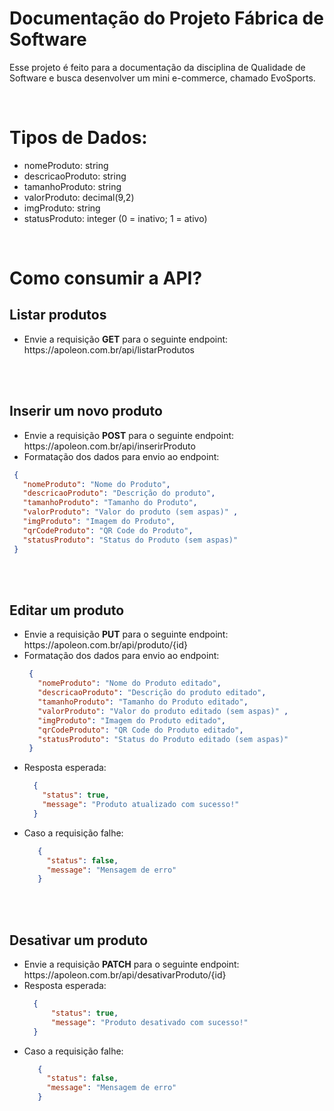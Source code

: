 # Documentação do Projeto Fábrica de Software
Esse projeto é feito para a documentação da disciplina de Qualidade de Software e busca desenvolver um mini e-commerce, chamado EvoSports.

<br/>

<h1>Tipos de Dados:</h1>
<ul>
  <li>nomeProduto: string</li>
  <li>descricaoProduto: string</li>
  <li>tamanhoProduto: string</li>
  <li>valorProduto: decimal(9,2)</li>
  <li>imgProduto: string</li>
  <li>statusProduto: integer (0 = inativo; 1 = ativo)</li>
</ul>

<br/>

<h1>Como consumir a API?</h1>

<h2>Listar produtos</h2>
<ul>
  <li>Envie a requisição <b>GET</b> para o seguinte endpoint: https://apoleon.com.br/api/listarProdutos</li>
</ul>

<br/><br/>

<h2>Inserir um novo produto</h2>
<ul>
  <li>Envie a requisição <b>POST</b> para o seguinte endpoint: https://apoleon.com.br/api/inserirProduto</li>
  <li>Formatação dos dados para envio ao endpoint: </li>
</ul>


   ```json
    {
      "nomeProduto": "Nome do Produto",
      "descricaoProduto": "Descrição do produto",
      "tamanhoProduto": "Tamanho do Produto",
      "valorProduto": "Valor do produto (sem aspas)" ,
      "imgProduto": "Imagem do Produto",
      "qrCodeProduto": "QR Code do Produto",
      "statusProduto": "Status do Produto (sem aspas)" 
    }
   ```

<br/><br/>

<h2>Editar um produto</h2>
<ul>
  <li>Envie a requisição <b>PUT</b> para o seguinte endpoint: https://apoleon.com.br/api/produto/{id}</li>
  <li>Formatação dos dados para envio ao endpoint: </li>



   ```json
    {
      "nomeProduto": "Nome do Produto editado",
      "descricaoProduto": "Descrição do produto editado",
      "tamanhoProduto": "Tamanho do Produto editado",
      "valorProduto": "Valor do produto editado (sem aspas)" ,
      "imgProduto": "Imagem do Produto editado",
      "qrCodeProduto": "QR Code do Produto editado",
      "statusProduto": "Status do Produto editado (sem aspas)" 
    }
   ```
<li>Resposta esperada:</li>

  ```json
    {
      "status": true,
      "message": "Produto atualizado com sucesso!"
    }
  ```

<li>Caso a requisição falhe: </li>

 ```json
    {
      "status": false,
      "message": "Mensagem de erro"
    }
  ```

</ul>
  

<br/><br/>

<h2>Desativar um produto</h2>
<ul>
  <li>Envie a requisição <b>PATCH</b> para o seguinte endpoint: https://apoleon.com.br/api/desativarProduto/{id}</li>
  <li>Resposta esperada: </li>

  ```json
    {
        "status": true,
        "message": "Produto desativado com sucesso!"
    }
  ```

<li>Caso a requisição falhe: </li>

 ```json
    {
      "status": false,
      "message": "Mensagem de erro"
    }
  ```
</ul>
